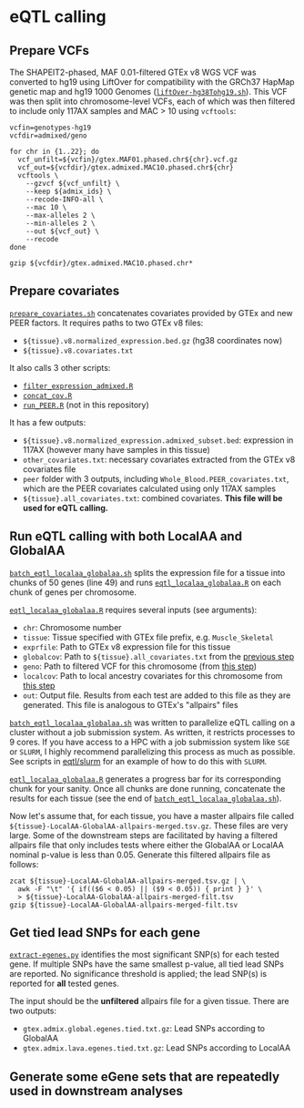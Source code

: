 # eQTL calling

## Prepare VCFs 

The SHAPEIT2-phased, MAF 0.01-filtered GTEx v8 WGS VCF was converted to hg19 using LiftOver for compatibility with the GRCh37 HapMap genetic map and hg19 1000 Genomes ([`liftOver-hg38Tohg19.sh`](rfmix/liftOver-hg38Tohg19.sh)). This VCF was then split into chromosome-level VCFs, each of which was then filtered to include only 117AX samples and MAC > 10 using `vcftools`:
```
vcfin=genotypes-hg19
vcfdir=admixed/geno

for chr in {1..22}; do
  vcf_unfilt=${vcfin}/gtex.MAF01.phased.chr${chr}.vcf.gz
  vcf_out=${vcfdir}/gtex.admixed.MAC10.phased.chr${chr}
  vcftools \
    --gzvcf ${vcf_unfilt} \
    --keep ${admix_ids} \
    --recode-INFO-all \
    --mac 10 \
    --max-alleles 2 \
    --min-alleles 2 \
    --out ${vcf_out} \
    --recode 
done

gzip ${vcfdir}/gtex.admixed.MAC10.phased.chr*
```

## Prepare covariates

[`prepare_covariates.sh`](eqtl/prepare_covariates.sh) concatenates covariates provided by GTEx and new PEER factors. It requires paths to two GTEx v8 files:  
  - `${tissue}.v8.normalized_expression.bed.gz` (hg38 coordinates now)   
  - `${tissue}.v8.covariates.txt`  

It also calls 3 other scripts:  
  - [`filter_expression_admixed.R`](eqtl/filter_expression_admixed.R)
  - [`concat_cov.R`](eqtl/concat_cov.R)
  - [`run_PEER.R`](https://github.com/broadinstitute/gtex-pipeline/blob/master/qtl/src/run_PEER.R) (not in this repository)

It has a few outputs:  
  - `${tissue}.v8.normalized_expression.admixed_subset.bed`: expression in 117AX (however many have samples in this tissue)
  - `other_covariates.txt`: necessary covariates extracted from the GTEx v8 covariates file  
  - `peer` folder with 3 outputs, including `Whole_Blood.PEER_covariates.txt`, which are the PEER covariates calculated using only 117AX samples
  - `${tissue}.all_covariates.txt`: combined covariates. **This file will be used for eQTL calling.**

## Run eQTL calling with both LocalAA and GlobalAA 

[`batch_eqtl_localaa_globalaa.sh`](eqtl/batch_eqtl_localaa_globalaa.sh) splits the expression file for a tissue into chunks of 50 genes (line 49) and runs [`eqtl_localaa_globalaa.R`](eqtl/eqtl_localaa_globalaa.R) on each chunk of genes per chromosome.  

[`eqtl_localaa_globalaa.R`](eqtl/eqtl_localaa_globalaa.R) requires several inputs (see arguments):
  - `chr`: Chromosome number
  - `tissue`: Tissue specified with GTEx file prefix, e.g. `Muscle_Skeletal` 
  - `exprfile`: Path to GTEx v8 expression file for this tissue 
  - `globalcov`: Path to `${tissue}.all_covariates.txt` from the [previous step](#prepare-covariates)
  - `geno`: Path to filtered VCF for this chromosome (from [this step](#prepare-vcfs))
  - `localcov`: Path to local ancestry covariates for this chromosome from [this step](#make-master-local-ancestry-files)
  - `out`: Output file. Results from each test are added to this file as they are generated. This file is analogous to GTEx's "allpairs" files  

[`batch_eqtl_localaa_globalaa.sh`](eqtl/batch_eqtl_localaa_globalaa.sh) was written to parallelize eQTL calling on a cluster without a job submission system. As written, it restricts processes to 9 cores. If you have access to a HPC with a job submission system like `SGE` or `SLURM`, I highly recommend parallelizing this process as much as possible. See scripts in [eqtl/slurm](eqtl/slurm) for an example of how to do this with `SLURM`.  

[`eqtl_localaa_globalaa.R`](eqtl/eqtl_localaa_globalaa.R) generates a progress bar for its corresponding chunk for your sanity. Once all chunks are done running, concatenate the results for each tissue (see the end of [`batch_eqtl_localaa_globalaa.sh`](eqtl/batch_eqtl_localaa_globalaa.sh)).  

Now let's assume that, for each tissue, you have a master allpairs file called `${tissue}-LocalAA-GlobalAA-allpairs-merged.tsv.gz`. These files are very large. Some of the downstream steps are facilitated by having a filtered allpairs file that only includes tests where either the GlobalAA or LocalAA nominal p-value is less than 0.05. Generate this filtered allpairs file as follows:  
```
zcat ${tissue}-LocalAA-GlobalAA-allpairs-merged.tsv.gz | \
  awk -F "\t" '{ if(($6 < 0.05) || ($9 < 0.05)) { print } }' \
  > ${tissue}-LocalAA-GlobalAA-allpairs-merged-filt.tsv
gzip ${tissue}-LocalAA-GlobalAA-allpairs-merged-filt.tsv
```

## Get tied lead SNPs for each gene 

[`extract-egenes.py`](eqtl/extract-egenes.py) identifies the most significant SNP(s) for each tested gene. If multiple SNPs have the same smallest p-value, all tied lead SNPs are reported. No significance threshold is applied; the lead SNP(s) is reported for **all** tested genes.  

The input should be the **unfiltered** allpairs file for a given tissue. There are two outputs:
  - `gtex.admix.global.egenes.tied.txt.gz`: Lead SNPs according to GlobalAA  
  - `gtex.admix.lava.egenes.tied.txt.gz`: Lead SNPs according to LocalAA  

## Generate some eGene sets that are repeatedly used in downstream analyses
